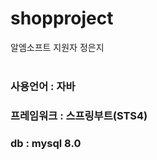 # shopproject

알엠소프트 지원자 정은지
<br/>
<br/>
### 사용언어   : 자바
### 프레임워크 : 스프링부트(STS4)
### db : mysql 8.0



